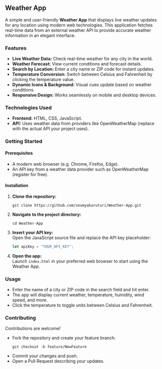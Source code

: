 

## Weather App

A simple and user-friendly **Weather App** that displays live weather updates for any location using modern web technologies. This application fetches real-time data from an external weather API to provide accurate weather information in an elegant interface.

### Features

- **Live Weather Data:** Check real-time weather for any city in the world.
- **Weather Forecast:** View current conditions and forecast details.
- **Search by Location:** Enter a city name or ZIP code for instant updates.
- **Temperature Conversion:** Switch between Celsius and Fahrenheit by clicking the temperature value.
- **Dynamic Icons & Background:** Visual cues update based on weather conditions.
- **Responsive Design:** Works seamlessly on mobile and desktop devices.

### Technologies Used

- **Frontend:** HTML, CSS, JavaScript.
- **API:** Uses weather data from providers like OpenWeatherMap (replace with the actual API your project uses).

### Getting Started

#### Prerequisites

- A modern web browser (e.g. Chrome, Firefox, Edge).
- An API key from a weather data provider such as OpenWeatherMap (register for free).

#### Installation

1. **Clone the repository:**
   ```
   git clone https://github.com/soumyakaruturi/Weather-App.git
   ```
2. **Navigate to the project directory:**
   ```
   cd Weather-App
   ```
3. **Insert your API key:**  
   Open the JavaScript source file and replace the API key placeholder:
   ```js
   let apiKey = "YOUR_API_KEY";
   ```
4. **Open the app:**  
   Launch `index.html` in your preferred web browser to start using the Weather App.

### Usage

- Enter the name of a city or ZIP code in the search field and hit enter.
- The app will display current weather, temperature, humidity, wind speed, and more.
- Click the temperature to toggle units between Celsius and Fahrenheit.

### Contributing

Contributions are welcome!  
- Fork the repository and create your feature branch:
  ```
  git checkout -b feature/NewFeature
  ```
- Commit your changes and push.
- Open a Pull Request describing your updates.
